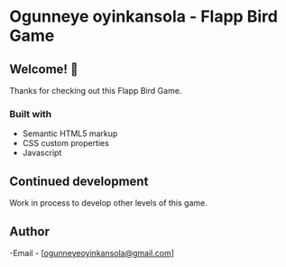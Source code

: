 # Ogunneye oyinkansola - Flapp Bird Game

## Welcome! 👋
Thanks for checking out this Flapp Bird Game.

### Built with

- Semantic HTML5 markup
- CSS custom properties
- Javascript

## Continued development

Work in process to develop other levels of this game.

## Author

-Email - [ogunneyeoyinkansola@gmail.com]